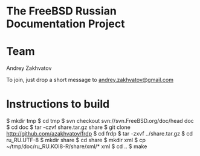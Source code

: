 #
# The FreeBSD Russian Documentation Project
#
Team
====
Andrey Zakhvatov

To join, just drop a short message to andrey.zakhvatov@gmail.com

Instructions to build
=====================
$ mkdir tmp
$ cd tmp
$ svn checkout svn://svn.FreeBSD.org/doc/head doc
$ cd doc
$ tar -czvf share.tar.gz share
$ git clone http://github.com/azakhvatov/frdp
$ cd frdp
$ tar -zxvf ../share.tar.gz
$ cd ru_RU.UTF-8
$ mkdir share
$ cd share
$ mkdir xml
$ cp ~/tmp/doc/ru_RU.KOI8-R/share/xml/* xml
$ cd ..
$ make

